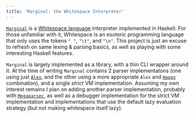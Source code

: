 ```yaml
---
title: 'Marginal: the Whitespace Interpreter'
---
```


[`Marginal`](https://github.com/jhmcstanton/marginal) is a
[Whitespace language](https://hackage.haskell.org/package/whitespace-0.4/src/docs/tutorial.html) interpreter implemented in Haskell. For those unfamiliar with 
it, Whitespace is an esoteric programming language that only uses the tokens
`" "`, `"\t"`, and `"\n"`. This project is just an excuse to refresh on same lexing
& parsing basics, as well as playing with some interesting Haskell features.

`Marginal` is largely implemented as a library, with a thin CLI wrapper around
it. At the time of writing `Marginal` contains 2 parser implementatons (one
using just [`Alex`](https://www.haskell.org/alex/), and the other using
a more appropriate `Alex` and [`Happy`](https://www.haskell.org/happy/)
combination), and a single _strict_ VM implementation. Assuming my own interest
remains I plan on adding another parser implementation, probably with
[`Megaparsec`](http://hackage.haskell.org/package/megaparsec), as well as
a debugger implementation for the strict VM implementation and implementations
that use the default lazy evaluation strategy (but not making whitespace 
itself lazy).
